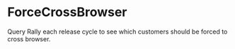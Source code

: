 ﻿# ForceCrossBrowser

Query Rally each release cycle to see which customers should be forced to cross browser.
